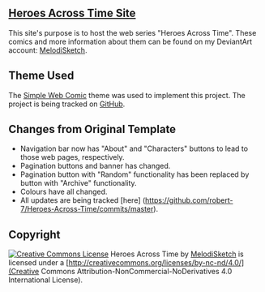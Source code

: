 ## [Heroes Across Time Site](http://heroesacrosstime.tumblr.com/)
This site's purpose is to host the web series "Heroes Across Time". These comics and more information about them can be found on my DeviantArt account: [MelodiSketch](http://melodisketch.deviantart.com/).

## Theme Used
The [Simple Web Comic](https://www.tumblr.com/theme/39018) theme was used to implement this project. The project is being tracked on [GitHub](https://github.com/geoneo1/SimpleWebcomicTheme).

## Changes from Original Template
* Navigation bar now has "About" and "Characters" buttons to lead to those web pages, respectively.
* Pagination buttons and banner has changed.
* Pagination button with "Random" functionality has been replaced by button with "Archive" functionality.
* Colours have all changed.
* All updates are being tracked [here] (https://github.com/robert-7/Heroes-Across-Time/commits/master).

## Copyright
<a rel="license" href="http://creativecommons.org/licenses/by-nc-nd/4.0/"><img alt="Creative Commons License" style="border-width:0" src="https://i.creativecommons.org/l/by-nc-nd/4.0/88x31.png" /></a>
Heroes Across Time by [MelodiSketch](http://melodisketch.deviantart.com/) is licensed under a [http://creativecommons.org/licenses/by-nc-nd/4.0/](Creative Commons Attribution-NonCommercial-NoDerivatives 4.0 International License).
